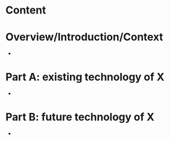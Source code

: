 # Content

# Overview/Introduction/Context
* 

# Part A: existing technology of X
* 

# Part B: future technology of X
* 